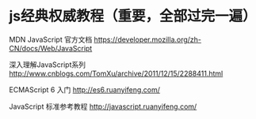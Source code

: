 # js经典权威教程（重要，全部过完一遍）

MDN JavaScript 官方文档
https://developer.mozilla.org/zh-CN/docs/Web/JavaScript

深入理解JavaScript系列
http://www.cnblogs.com/TomXu/archive/2011/12/15/2288411.html

ECMAScript 6 入门
http://es6.ruanyifeng.com/

JavaScript 标准参考教程
http://javascript.ruanyifeng.com/
